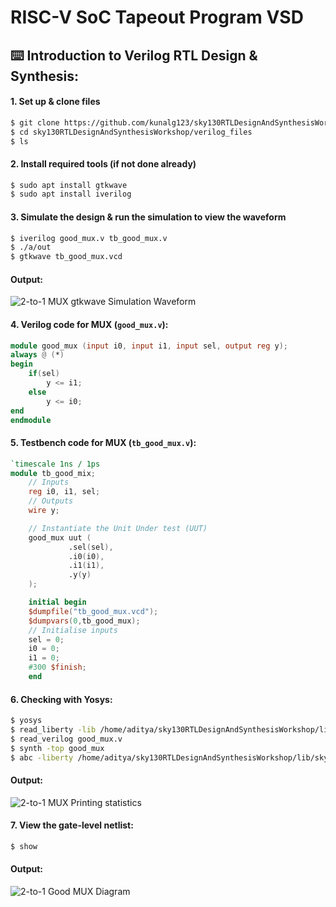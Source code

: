 # RISC-V SoC Tapeout Program VSD
## ⌨️ Introduction to Verilog RTL Design & Synthesis: 
#### 1. Set up & clone files
```bash
$ git clone https://github.com/kunalg123/sky130RTLDesignAndSynthesisWorkshop.git
$ cd sky130RTLDesignAndSynthesisWorkshop/verilog_files
$ ls
```

#### 2. Install required tools (if not done already)
``` bash
$ sudo apt install gtkwave
$ sudo apt install iverilog
```
#### 3. Simulate the design & run the simulation to view the waveform
```bash
$ iverilog good_mux.v tb_good_mux.v
$ ./a/out
$ gtkwave tb_good_mux.vcd
```

#### Output:
![2-to-1 MUX gtkwave Simulation Waveform](https://github.com/user-attachments/assets/3093e711-a83b-460c-874d-e80675d451de)

#### 4. **Verilog code for MUX (`good_mux.v`):** 
```verilog
module good_mux (input i0, input i1, input sel, output reg y);
always @ (*)
begin
    if(sel)
        y <= i1;
    else 
        y <= i0;
end
endmodule
```

#### 5. Testbench code for MUX (`tb_good_mux.v`):
``` verilog
`timescale 1ns / 1ps
module tb_good_mix;
    // Inputs
    reg i0, i1, sel;
    // Outputs
    wire y;

    // Instantiate the Unit Under test (UUT)
    good_mux uut (
             .sel(sel),
             .i0(i0),
             .i1(i1),
             .y(y)
    );

    initial begin
    $dumpfile("tb_good_mux.vcd");
    $dumpvars(0,tb_good_mux);
    // Initialise inputs
    sel = 0;
    i0 = 0;
    i1 = 0;
    #300 $finish;
    end

```


#### 6. Checking with Yosys:
``` bash
$ yosys
$ read_liberty -lib /home/aditya/sky130RTLDesignAndSynthesisWorkshop/lib/sky130_fd_sc_hd__tt_025C_1v80.lib
$ read_verilog good_mux.v
$ synth -top good_mux
$ abc -liberty /home/aditya/sky130RTLDesignAndSynthesisWorkshop/lib/sky130_fd_sc_hd__tt_025C_1v80.lib
```
#### Output:
![2-to-1 MUX Printing statistics](https://github.com/user-attachments/assets/81bbd476-a8af-4145-9cee-f5037d66fc11)

#### 7. View the gate-level netlist:
```bash
$ show
```
#### Output:
![2-to-1 Good MUX Diagram](https://github.com/user-attachments/assets/4c8f2545-7294-41ef-a08a-ea0af5792719)







